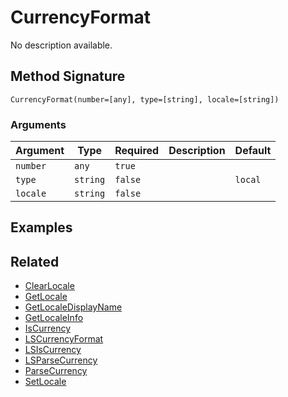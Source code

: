# CurrencyFormat

No description available.

## Method Signature

```
CurrencyFormat(number=[any], type=[string], locale=[string])
```

### Arguments

| Argument | Type     | Required | Description | Default |
| -------- | -------- | -------- | ----------- | ------- |
| `number` | `any`    | `true`   |             |         |
| `type`   | `string` | `false`  |             | `local` |
| `locale` | `string` | `false`  |             |         |

## Examples

## Related

* [ClearLocale](clearlocale.md)
* [GetLocale](getlocale.md)
* [GetLocaleDisplayName](getlocaledisplayname.md)
* [GetLocaleInfo](getlocaleinfo.md)
* [IsCurrency](iscurrency.md)
* [LSCurrencyFormat](lscurrencyformat.md)
* [LSIsCurrency](lsiscurrency.md)
* [LSParseCurrency](lsparsecurrency.md)
* [ParseCurrency](parsecurrency.md)
* [SetLocale](setlocale.md)
